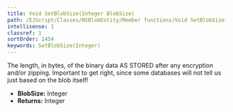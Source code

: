 ```yaml
---
title: Void SetBlobSize(Integer BlobSize)
path: /EJScript/Classes/NSBlobEntity/Member functions/Void SetBlobSize(Integer p_0)
intellisense: 1
classref: 1
sortOrder: 1454
keywords: SetBlobSize(Integer)
---
```



The length, in bytes, of the binary data AS STORED after any encryption and/or zipping. Important to get right, since some databases will not tell us just based on the blob itself!



* **BlobSize:** Integer
* **Returns:** Integer



